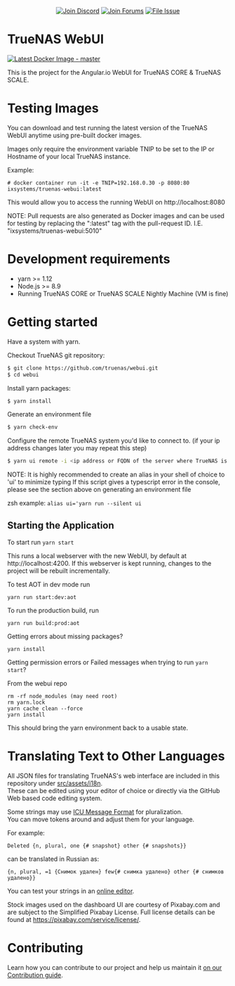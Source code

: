 <p align="center">
 <a href="https://discord.gg/Q3St5fPETd"><img alt="Join Discord" src="https://badgen.net/discord/members/Q3St5fPETd/?icon=discord&label=Join%20the%20TrueNAS%20Community" /></a>
 <a href="https://www.truenas.com/community/"><img alt="Join Forums" src="https://badgen.net/badge/Forums/Post%20Now//purple" /></a> 
 <a href="https://ixsystems.atlassian.net/browse/NAS/"><img alt="File Issue" src="https://badgen.net/badge/Jira/File%20Issue//red?icon=jira" /></a>
</p>

TrueNAS WebUI
================
[![Latest Docker Image - master](https://github.com/truenas/webui/actions/workflows/docker_latest.yml/badge.svg)](https://github.com/truenas/webui/actions/workflows/docker_latest.yml)


This is the project for the Angular.io WebUI for TrueNAS CORE & TrueNAS SCALE.

# Testing Images

You can download and test running the latest version of the TrueNAS WebUI anytime using pre-built docker images.

Images only require the environment variable TNIP to be set to the IP or Hostname of your local TrueNAS instance.

Example:

```
# docker container run -it -e TNIP=192.168.0.30 -p 8080:80 ixsystems/truenas-webui:latest
```
This would allow you to access the running WebUI on http://localhost:8080

NOTE: Pull requests are also generated as Docker images and can be used for testing by replacing the ":latest" tag with the pull-request ID. I.E. "ixsystems/truenas-webui:5010"

# Development requirements

  - yarn >= 1.12
  - Node.js >= 8.9
  - Running TrueNAS CORE or TrueNAS SCALE Nightly Machine (VM is fine)


# Getting started

Have a system with yarn.

Checkout TrueNAS git repository:

```sh
$ git clone https://github.com/truenas/webui.git
$ cd webui
```

Install yarn packages:

```sh
$ yarn install
```

Generate an environment file

```sh
$ yarn check-env
```

Configure the remote TrueNAS system you'd like to connect to. 
(if your ip address changes later you may repeat this step)

```sh
$ yarn ui remote -i <ip address or FQDN of the server where TrueNAS is running>
```
NOTE: It is highly recommended to create an alias in your shell of choice to 'ui' to minimize typing
If this script gives a typescript error in the console, please see the section above on generating an environment file

zsh example: `alias ui='yarn run --silent ui`

## Starting the Application

To start run
```yarn start```

This runs a local webserver with the new WebUI, by default at http://localhost:4200.
If this webserver is kept running, changes to the project will be rebuilt incrementally.

To test AOT in dev mode run

```yarn run start:dev:aot```

To run the production build, run

```yarn run build:prod:aot```

Getting errors about missing packages?

```yarn install```

Getting permission errors or Failed messages when trying to run `yarn start`?

From the webui repo
```
rm -rf node_modules (may need root)
rm yarn.lock 
yarn cache clean --force
yarn install
```
This should bring the yarn environment back to a usable state.

# Translating Text to Other Languages

All JSON files for translating TrueNAS's web interface are included in this repository under [src/assets/i18n](https://github.com/truenas/webui/tree/master/src/assets/i18n). \
These can be edited using your editor of choice or directly via the GitHub Web based code editing system.

Some strings may use [ICU Message Format](https://formatjs.io/docs/core-concepts/icu-syntax/#plural-format) for pluralization.\
You can move tokens around and adjust them for your language.

For example:
```
Deleted {n, plural, one {# snapshot} other {# snapshots}}
```
can be translated in Russian as:
```
{n, plural, =1 {Снимок удален} few{# снимка удалено} other {# снимков удалено}}
```

You can test your strings in an [online editor](http://format-message.github.io/icu-message-format-for-translators/editor.html).


Stock images used on the dashboard UI are courtesy of Pixabay.com and are subject to the Simplified Pixabay License. 
Full license details can be found at https://pixabay.com/service/license/.


# Contributing

Learn how you can contribute to our project and help us maintain it [on our Contribution guide](https://github.com/truenas/webui/blob/master/CONTRIBUTING.md).